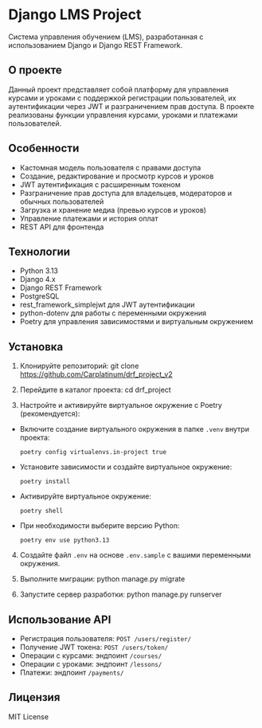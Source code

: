 # Django LMS Project

Система управления обучением (LMS), разработанная с использованием Django и Django REST Framework.

## О проекте

Данный проект представляет собой платформу для управления курсами и уроками с поддержкой регистрации пользователей, их аутентификации через JWT и разграничением прав доступа. В проекте реализованы функции управления курсами, уроками и платежами пользователей.

## Особенности

- Кастомная модель пользователя с правами доступа
- Создание, редактирование и просмотр курсов и уроков
- JWT аутентификация с расширенным токеном
- Разграничение прав доступа для владельцев, модераторов и обычных пользователей
- Загрузка и хранение медиа (превью курсов и уроков)
- Управление платежами и история оплат
- REST API для фронтенда

## Технологии

- Python 3.13
- Django 4.x
- Django REST Framework
- PostgreSQL
- rest_framework_simplejwt для JWT аутентификации
- python-dotenv для работы с переменными окружения
- Poetry для управления зависимостями и виртуальным окружением

## Установка

1. Клонируйте репозиторий:
git clone https://github.com/Carplatinum/drf_project_v2

2. Перейдите в каталог проекта:
cd drf_project

3. Настройте и активируйте виртуальное окружение с Poetry (рекомендуется):

- Включите создание виртуального окружения в папке `.venv` внутри проекта:
  ```
  poetry config virtualenvs.in-project true
  ```

- Установите зависимости и создайте виртуальное окружение:
  ```
  poetry install
  ```

- Активируйте виртуальное окружение:
  ```
  poetry shell
  ```

- При необходимости выберите версию Python:
  ```
  poetry env use python3.13
  ```

4. Создайте файл `.env` на основе `.env.sample` с вашими переменными окружения.
5. Выполните миграции:
python manage.py migrate

6. Запустите сервер разработки:
python manage.py runserver

## Использование API

- Регистрация пользователя: `POST /users/register/`
- Получение JWT токена: `POST /users/token/`
- Операции с курсами: эндпоинт `/courses/`
- Операции с уроками: эндпоинт `/lessons/`
- Платежи: эндпоинт `/payments/`

## Лицензия

MIT License